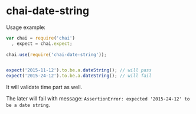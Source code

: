 # chai-date-string

Usage example:

``` javascript
var chai = require('chai')
  , expect = chai.expect;
  
chai.use(require('chai-date-string'));


expect('2015-11-12').to.be.a.dateString(); // will pass
expect('2015-24-12').to.be.a.dateString(); // will fail
```

It will validate time part as well.

The later will fail with message: `AssertionError: expected '2015-24-12' to be a date string`.
